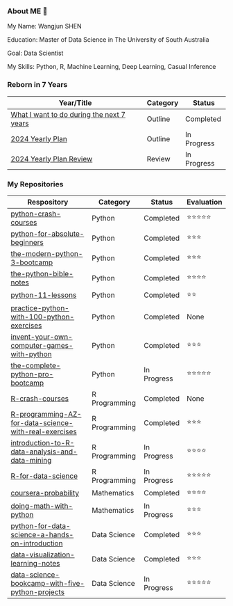 ### About ME 👋

My Name: Wangjun SHEN

Education: Master of Data Science in The University of South Australia

Goal: Data Scientist

My Skills: Python, R, Machine Learning, Deep Learning, Casual Inference

### Reborn in 7 Years

| Year/Title                                                   | Category | Status      |
| ------------------------------------------------------------ | -------- | ----------- |
| [What I want to do during the next 7 years](https://github.com/YeJiu97/reborn-in-7-years/blob/main/%E7%AC%AC%E4%B8%80%E4%B8%AA%E4%BA%BA%E7%94%9F%E4%B8%83%E5%B9%B4%E8%AE%A1%E5%88%92.md) | Outline  | Completed   |
| [2024 Yearly Plan](https://github.com/YeJiu97/reborn-in-7-years/blob/main/2024%E5%B9%B4%E5%B9%B4%E5%BA%A6%E8%AE%A1%E5%88%92.md) | Outline  | In Progress |
| [2024 Yearly Plan Review](https://github.com/YeJiu97/reborn-in-7-years/blob/main/2024%E5%B9%B4%E5%B9%B4%E5%BA%A6%E8%AE%A1%E5%88%92%E5%AE%8C%E6%88%90%E6%83%85%E5%86%B5.md) | Review   | In Progress |

### My Repositories

| Respository                                                  | Category      | Status      | Evaluation |
| ------------------------------------------------------------ | ------------- | ----------- | ---------- |
| [python-crash-courses](https://github.com/YeJiu97/python-crash-courses) | Python        | Completed   | ⭐⭐⭐⭐⭐      |
| [python-for-absolute-beginners](https://github.com/YeJiu97/python-for-absolute-beginners) | Python        | Completed   | ⭐⭐⭐        |
| [the-modern-python-3-bootcamp](https://github.com/YeJiu97/the-modern-python-3-bootcamp) | Python        | Completed   | ⭐⭐⭐        |
| [the-python-bible-notes](https://github.com/YeJiu97/the-python-bible-notes) | Python        | Completed   | ⭐⭐⭐⭐       |
| [python-11-lessons](https://github.com/YeJiu97/python-11-lessons) | Python        | Completed   | ⭐⭐         |
| [practice-python-with-100-python-exercises](https://github.com/YeJiu97/practice-python-with-100-python-exercises) | Python        | Completed   | None       |
| [invent-your-own-computer-games-with-python](https://github.com/YeJiu97/invent-your-own-computer-games-with-python) | Python        | Completed   | ⭐⭐⭐        |
| [the-complete-python-pro-bootcamp](https://github.com/YeJiu97/the-complete-python-pro-bootcamp) | Python        | In Progress | ⭐⭐⭐⭐⭐      |
| [R-crash-courses](https://github.com/YeJiu97/R-crash-courses) | R Programming | Completed   | None       |
| [R-programming-AZ-for-data-science-with-real-exercises](https://github.com/YeJiu97/R-programming-AZ-for-data-science-with-real-exercises) | R Programming | Completed   | ⭐⭐⭐        |
| [introduction-to-R-data-analysis-and-data-mining](https://github.com/YeJiu97/introduction-to-R-data-analysis-and-data-mining) | R Programming | In Progress | ⭐⭐⭐⭐       |
| [R-for-data-science](https://github.com/YeJiu97/R-for-data-science) | R Programming | In Progress | ⭐⭐⭐⭐⭐      |
| [coursera-probability](https://github.com/YeJiu97/coursera-probability) | Mathematics   | Completed   | ⭐⭐⭐⭐       |
| [doing-math-with-python](https://github.com/YeJiu97/doing-math-with-python) | Mathematics   | In Progress | ⭐⭐⭐        |
| [python-for-data-science-a-hands-on-introduction](https://github.com/YeJiu97/python-for-data-science-a-hands-on-introduction) | Data Science  | Completed   | ⭐⭐⭐        |
| [data-visualization-learning-notes](https://github.com/YeJiu97/data-visualization-learning-notes) | Data Science  | Completed   | ⭐⭐⭐        |
| [data-science-bookcamp-with-five-python-projects](https://github.com/YeJiu97/data-science-bookcamp-with-five-python-projects) | Data Science  | In Progress | ⭐⭐⭐⭐⭐      |

<!--
**YeJiu97/YeJiu97** is a ✨ _special_ ✨ repository because its `README.md` (this file) appears on your GitHub profile.

Here are some ideas to get you started:

- 🔭 I’m currently working on ...
- 🌱 I’m currently learning ...
- 👯 I’m looking to collaborate on ...
- 🤔 I’m looking for help with ...
- 💬 Ask me about ...
- 📫 How to reach me: ...
- 😄 Pronouns: ...
- ⚡ Fun fact: ...
-->
